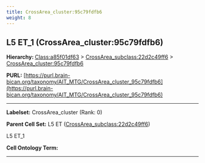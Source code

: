 ```yaml
---
title: CrossArea_cluster:95c79fdfb6
weight: 8
---
```

## L5 ET_1 (CrossArea_cluster:95c79fdfb6)
<b>Hierarchy: </b>
[Class:a85f01df63](../Class_a85f01df63) >
[CrossArea_subclass:22d2c49ff6](../CrossArea_subclass_22d2c49ff6) >
[CrossArea_cluster:95c79fdfb6](../CrossArea_cluster_95c79fdfb6)

**PURL:** [https://purl.brain-bican.org/taxonomy/AIT_MTG/CrossArea_cluster_95c79fdfb6](https://purl.brain-bican.org/taxonomy/AIT_MTG/CrossArea_cluster_95c79fdfb6)

---


**Labelset:** CrossArea_cluster (Rank: 0)

**Parent Cell Set:** L5 ET ([CrossArea_subclass:22d2c49ff6](../CrossArea_subclass_22d2c49ff6))

L5 ET_1


**Cell Ontology Term:** 

[MARKER GENES.]: #


---

[TRANSFERRED ANNOTATIONS.]: #


[AUTHOR ANNOTATION FIELDS.]: #

